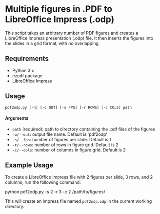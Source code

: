 # Multiple figures in .PDF to LibreOffice Impress (.odp)

This script takes an arbitrary number of PDF figures and creates a LibreOffice Impress presentation (.odp) file. It then inserts the figures into the slides in a grid format, with no overlapping.

## Requirements
- Python 3.x
- ezodf package
- LibreOffice Impress

## Usage
`pdf2odp.py [-h] [-o OUT] [-s FPS] [-r ROWS] [-c COLS] path`

#### Arguments
- `path` (required): path to directory containing the .pdf files of the figures
- `-o/--out`: output file name. Default is 'pdf2odp'
- `-s/--fps`: number of figures per slide. Default is 1
- `-r/--rows`: number of rows in figure grid. Default is 2
- `-c/--cols`: number of columns in figure grid. Default is 2

## Example Usage
To create a LibreOffice Impress file with 2 figures per slide, 3 rows, and 2 columns, run the following command:

python pdf2odp.py -s 2 -r 3 -c 2 /path/to/figures/

This will create an Impress file named `pdf2odp.odp` in the current working directory.
